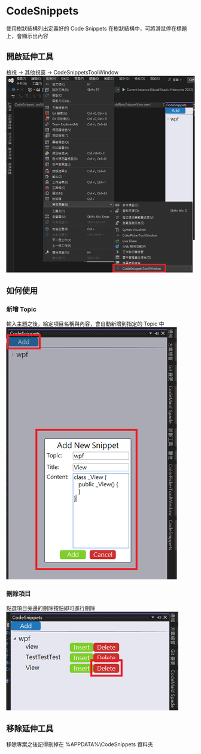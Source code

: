 # CodeSnippets
使用樹狀結構列出定義好的 Code Snippets
在樹狀結構中，可將滑鼠停在標題上，會顯示出內容

## 開啟延伸工具
檢視 -> 其他視窗 -> CodeSnippetsToolWindow
![how_to_oepn_codesnippets](./misc/how_to_open_codesnippets.png)

## 如何使用
### 新增 Topic
輸入主題之後，給定項目名稱與內容，會自動新增到指定的 Topic 中
![add_new_snippets](./misc/add_new_snippets.png)

### 刪除項目
點選項目旁邊的刪除按鈕即可進行刪除
![delete_item](./misc/delete_item.png)

## 移除延伸工具
移除專案之後記得刪掉在 %APPDATA%\CodeSnippets 資料夾